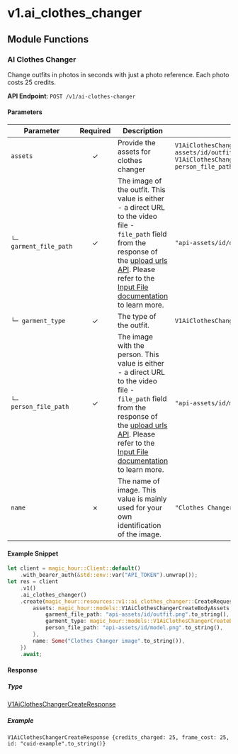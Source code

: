 # v1.ai_clothes_changer

## Module Functions
### AI Clothes Changer <a name="create"></a>

Change outfits in photos in seconds with just a photo reference. Each photo costs 25 credits.

**API Endpoint**: `POST /v1/ai-clothes-changer`

#### Parameters

| Parameter | Required | Description | Example |
|-----------|:--------:|-------------|--------|
| `assets` | ✓ | Provide the assets for clothes changer | `V1AiClothesChangerCreateBodyAssets {garment_file_path: "api-assets/id/outfit.png".to_string(), garment_type: V1AiClothesChangerCreateBodyAssetsGarmentTypeEnum::UpperBody, person_file_path: "api-assets/id/model.png".to_string()}` |
| `└─ garment_file_path` | ✓ | The image of the outfit. This value is either - a direct URL to the video file - `file_path` field from the response of the [upload urls API](https://docs.magichour.ai/api-reference/files/generate-asset-upload-urls).  Please refer to the [Input File documentation](https://docs.magichour.ai/api-reference/files/generate-asset-upload-urls#input-file) to learn more.  | `"api-assets/id/outfit.png".to_string()` |
| `└─ garment_type` | ✓ | The type of the outfit. | `V1AiClothesChangerCreateBodyAssetsGarmentTypeEnum::UpperBody` |
| `└─ person_file_path` | ✓ | The image with the person. This value is either - a direct URL to the video file - `file_path` field from the response of the [upload urls API](https://docs.magichour.ai/api-reference/files/generate-asset-upload-urls).  Please refer to the [Input File documentation](https://docs.magichour.ai/api-reference/files/generate-asset-upload-urls#input-file) to learn more.  | `"api-assets/id/model.png".to_string()` |
| `name` | ✗ | The name of image. This value is mainly used for your own identification of the image. | `"Clothes Changer image".to_string()` |

#### Example Snippet

```rust
let client = magic_hour::Client::default()
    .with_bearer_auth(&std::env::var("API_TOKEN").unwrap());
let res = client
    .v1()
    .ai_clothes_changer()
    .create(magic_hour::resources::v1::ai_clothes_changer::CreateRequest {
        assets: magic_hour::models::V1AiClothesChangerCreateBodyAssets {
            garment_file_path: "api-assets/id/outfit.png".to_string(),
            garment_type: magic_hour::models::V1AiClothesChangerCreateBodyAssetsGarmentTypeEnum::UpperBody,
            person_file_path: "api-assets/id/model.png".to_string(),
        },
        name: Some("Clothes Changer image".to_string()),
    })
    .await;
```

#### Response

##### Type
[V1AiClothesChangerCreateResponse](/src/models/v1_ai_clothes_changer_create_response.rs)

##### Example
`V1AiClothesChangerCreateResponse {credits_charged: 25, frame_cost: 25, id: "cuid-example".to_string()}`
<!-- CUSTOM DOCS START -->

<!-- CUSTOM DOCS END -->

